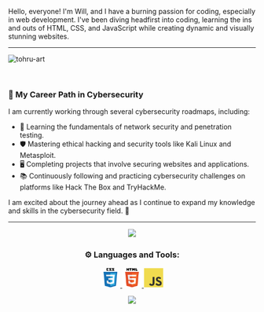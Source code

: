 <p align="left">Hello, everyone! I'm Will, and I have a burning passion for coding, especially in web development. I've been diving headfirst into coding, learning the ins and outs of HTML, CSS, and JavaScript while creating dynamic and visually stunning websites.</p>

<hr>

<p align="left"> <img src="https://komarev.com/ghpvc/?username=tohru-art&label=Profile%20views&color=0e75b6&style=flat" alt="tohru-art" /> </p>

<p align="left"> <a href="https://twitter.com/" target="blank"><img src="https://img.shields.io/twitter/follow/?logo=twitter&style=for-the-badge" alt="" /></a> </p>

<h3 align="left">🚀 My Career Path in Cybersecurity</h3>
<p align="left">
  I am currently working through several cybersecurity roadmaps, including:
</p>
<ul align="left">
  <li>🔐 Learning the fundamentals of network security and penetration testing.</li>
  <li>🛡️ Mastering ethical hacking and security tools like Kali Linux and Metasploit.</li>
  <li>🖥️ Completing projects that involve securing websites and applications.</li>
  <li>📚 Continuously following and practicing cybersecurity challenges on platforms like Hack The Box and TryHackMe.</li>
</ul>

<p align="left">I am excited about the journey ahead as I continue to expand my knowledge and skills in the cybersecurity field. 🚀</p>

<hr>


<p align="center"> <img src="https://i.pinimg.com/originals/9c/18/fd/9c18fdf528054ff9ff7ddfae62ee107a.gif" width="650" height="auto"/> </p>

<h3 align="center"> ⚙ Languages and Tools:</h3>
<p align="center"> 
  <a href="https://www.w3schools.com/css/" target="_blank" rel="noreferrer"> <img src="https://raw.githubusercontent.com/devicons/devicon/master/icons/css3/css3-original-wordmark.svg" alt="css3" width="40" height="40"/> </a> 
  <a href="https://www.w3.org/html/" target="_blank" rel="noreferrer"> <img src="https://raw.githubusercontent.com/devicons/devicon/master/icons/html5/html5-original-wordmark.svg" alt="html5" width="40" height="40"/> </a> 
  <a href="https://developer.mozilla.org/en-US/docs/Web/JavaScript" target="_blank" rel="noreferrer"> <img src="https://raw.githubusercontent.com/devicons/devicon/master/icons/javascript/javascript-original.svg" alt="javascript" width="40" height="40"/> </a> 
</p>

<p align="center">
  <img src="https://github-readme-stats.vercel.app/api?username=tohru-art&show_icons=true&theme=radical" />
</p>
